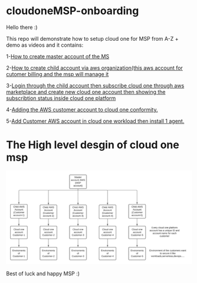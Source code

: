 # cloudoneMSP-onboarding

Hello there :)



This repo will demonstrate how to setup cloud one for MSP from A-Z + demo  as videos  and it contains:  


1-[How to create master account of the MS](https://drive.google.com/file/d/1KucHe2akteMaH2nKOJBVlHa4JspZYYzl/view?usp=sharing)


2-[How to create child account via aws organization(this aws account for cutomer billing and the msp will manage it](https://drive.google.com/file/d/1Wz0WvvnPKlblBbW1h6JDWuAqPpht2ct-/view?usp=sharing)

3-[Login through the child account then subscribe cloud one through aws marketplace and create new cloud one account then showing the subscribtion status inside cloud one platform](https://drive.google.com/file/d/1zMQqXSG9RHIsEnhIY0uE0fVu8tSrCdIL/view?usp=sharing)
 

4-[Adding the AWS customer account to cloud one conformity.](https://drive.google.com/file/d/1XcDHRzckWVlkznarm1n_9MZGu8CE74d6/view?usp=sharing)

5-[Add Customer AWS account in cloud one workload then install 1 agent.](https://drive.google.com/file/d/1OWkvDOj2bcBrJeQtLEAFhSCl44mcL_mI/view?usp=sharing)


# The High level desgin of cloud one msp 

![](HLD.png)

Best of luck and happy MSP :)
